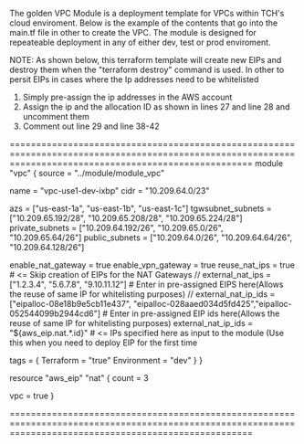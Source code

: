 
The  golden VPC Module is a deployment template for VPCs within TCH's cloud enviroment. Below is the example of the contents that go into the main.tf file
in other to create the VPC. The module is designed for repeateable deployment in any of either dev, test or prod enviroment.

NOTE:
As shown below, this terraform template will create new EIPs and destroy them when the "terraform destroy" command is used. In other to persit EIPs in
cases where the Ip addresses need to be whitelisted
1. Simply pre-assign the ip addresses in the AWS account
2. Assign the ip and the allocation ID as shown in lines 27 and line 28 and uncomment them
3. Comment out line 29 and line 38-42

==========================================================================================================================================================
module "vpc" {
  source = "../module/module_vpc"

  name = "vpc-use1-dev-ixbp"
  cidr = "10.209.64.0/23"

  azs                 = ["us-east-1a", "us-east-1b", "us-east-1c"]
  tgwsubnet_subnets   = ["10.209.65.192/28", "10.209.65.208/28", "10.209.65.224/28"]
  private_subnets     = ["10.209.64.192/26", "10.209.65.0/26", "10.209.65.64/26"]
  public_subnets      = ["10.209.64.0/26", "10.209.64.64/26", "10.209.64.128/26"]

  enable_nat_gateway  = true
  enable_vpn_gateway  = true
  reuse_nat_ips       = true                   # <= Skip creation of EIPs for the NAT Gateways
 // external_nat_ips    = ["1.2.3.4", "5.6.7.8", "9.10.11.12"]   # Enter in pre-assigned EIPS here(Allows the reuse of same IP for whitelisting purposes)
 // external_nat_ip_ids = ["eipalloc-08e18b9e5cb11e437", "eipalloc-028aaed034d5fd425","eipalloc-052544099b2944cd6"]     # Enter in pre-assigned EIP ids here(Allows the reuse of same IP for whitelisting purposes)
  external_nat_ip_ids = "${aws_eip.nat.*.id}"   # <= IPs specified here as input to the module (Use this when you need to deploy EIP for the first time
  

  tags = {
    Terraform   = "true"
    Environment = "dev"
  }
}

resource "aws_eip" "nat" {
count = 3

vpc = true
}


==========================================================================================================================================================
